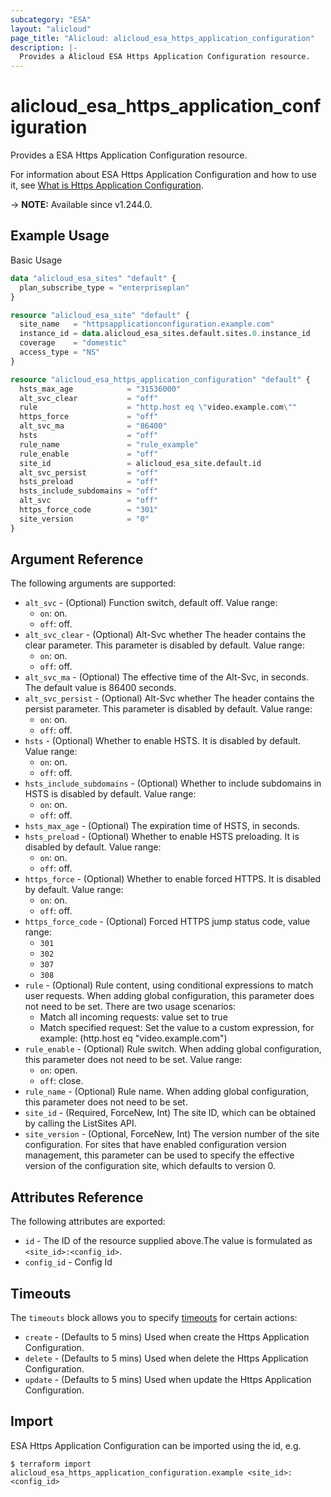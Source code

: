 ```yaml
---
subcategory: "ESA"
layout: "alicloud"
page_title: "Alicloud: alicloud_esa_https_application_configuration"
description: |-
  Provides a Alicloud ESA Https Application Configuration resource.
---
```


# alicloud_esa_https_application_configuration

Provides a ESA Https Application Configuration resource.



For information about ESA Https Application Configuration and how to use it, see [What is Https Application Configuration](https://next.api.alibabacloud.com/document/ESA/2024-09-10/CreateHttpsApplicationConfiguration).

-> **NOTE:** Available since v1.244.0.

## Example Usage

Basic Usage

```terraform
data "alicloud_esa_sites" "default" {
  plan_subscribe_type = "enterpriseplan"
}

resource "alicloud_esa_site" "default" {
  site_name   = "httpsapplicationconfiguration.example.com"
  instance_id = data.alicloud_esa_sites.default.sites.0.instance_id
  coverage    = "domestic"
  access_type = "NS"
}

resource "alicloud_esa_https_application_configuration" "default" {
  hsts_max_age            = "31536000"
  alt_svc_clear           = "off"
  rule                    = "http.host eq \"video.example.com\""
  https_force             = "off"
  alt_svc_ma              = "86400"
  hsts                    = "off"
  rule_name               = "rule_example"
  rule_enable             = "off"
  site_id                 = alicloud_esa_site.default.id
  alt_svc_persist         = "off"
  hsts_preload            = "off"
  hsts_include_subdomains = "off"
  alt_svc                 = "off"
  https_force_code        = "301"
  site_version            = "0"
}
```

## Argument Reference

The following arguments are supported:
* `alt_svc` - (Optional) Function switch, default off. Value range:
  - `on`: on.
  - `off`: off.
* `alt_svc_clear` - (Optional) Alt-Svc whether The header contains the clear parameter. This parameter is disabled by default. Value range:
  - `on`: on.
  - `off`: off.
* `alt_svc_ma` - (Optional) The effective time of the Alt-Svc, in seconds. The default value is 86400 seconds.
* `alt_svc_persist` - (Optional) Alt-Svc whether The header contains the persist parameter. This parameter is disabled by default. Value range:
  - `on`: on.
  - `off`: off.
* `hsts` - (Optional) Whether to enable HSTS. It is disabled by default. Value range:
  - `on`: on.
  - `off`: off.
* `hsts_include_subdomains` - (Optional) Whether to include subdomains in HSTS is disabled by default. Value range:
  - `on`: on.
  - `off`: off.
* `hsts_max_age` - (Optional) The expiration time of HSTS, in seconds.
* `hsts_preload` - (Optional) Whether to enable HSTS preloading. It is disabled by default. Value range:
  - `on`: on.
  - `off`: off.
* `https_force` - (Optional) Whether to enable forced HTTPS. It is disabled by default. Value range:
  - `on`: on.
  - `off`: off.
* `https_force_code` - (Optional) Forced HTTPS jump status code, value range:
  - `301`
  - `302`
  - `307`
  - `308`
* `rule` - (Optional) Rule content, using conditional expressions to match user requests. When adding global configuration, this parameter does not need to be set. There are two usage scenarios:
  - Match all incoming requests: value set to true
  - Match specified request: Set the value to a custom expression, for example: (http.host eq \"video.example.com\")
* `rule_enable` - (Optional) Rule switch. When adding global configuration, this parameter does not need to be set. Value range:
  - `on`: open.
  - `off`: close.
* `rule_name` - (Optional) Rule name. When adding global configuration, this parameter does not need to be set.
* `site_id` - (Required, ForceNew, Int) The site ID, which can be obtained by calling the ListSites API.
* `site_version` - (Optional, ForceNew, Int) The version number of the site configuration. For sites that have enabled configuration version management, this parameter can be used to specify the effective version of the configuration site, which defaults to version 0.

## Attributes Reference

The following attributes are exported:
* `id` - The ID of the resource supplied above.The value is formulated as `<site_id>:<config_id>`.
* `config_id` - Config Id

## Timeouts

The `timeouts` block allows you to specify [timeouts](https://www.terraform.io/docs/configuration-0-11/resources.html#timeouts) for certain actions:
* `create` - (Defaults to 5 mins) Used when create the Https Application Configuration.
* `delete` - (Defaults to 5 mins) Used when delete the Https Application Configuration.
* `update` - (Defaults to 5 mins) Used when update the Https Application Configuration.

## Import

ESA Https Application Configuration can be imported using the id, e.g.

```shell
$ terraform import alicloud_esa_https_application_configuration.example <site_id>:<config_id>
```